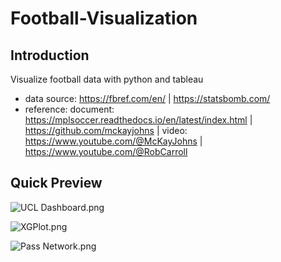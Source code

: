 # Football-Visualization
## Introduction
Visualize football data with python and tableau
+ data source: https://fbref.com/en/ | https://statsbomb.com/ 
+ reference: document: https://mplsoccer.readthedocs.io/en/latest/index.html | https://github.com/mckayjohns | video: https://www.youtube.com/@McKayJohns | https://www.youtube.com/@RobCarroll

## Quick Preview
![UCL Dashboard.png](:/b3c4379d6bee4f37a203af9a03a633af)


![XGPlot.png](:/1859de0c3f434ecfb59713d82eda9bdd)



![Pass Network.png](:/37d0d525000e440ca70edd30e23c894e)

